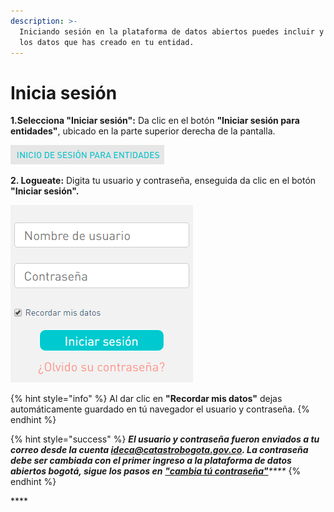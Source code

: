 ```yaml
---
description: >-
  Iniciando sesión en la plataforma de datos abiertos puedes incluir y gestionar
  los datos que has creado en tu entidad.
---
```


# Inicia sesión

**1.Selecciona "Iniciar sesión":** Da clic en el botón **"Iniciar sesión para entidades"**, ubicado en la parte superior derecha de la pantalla.

![](../.gitbook/assets/image%20%28126%29.png)

**2. Logueate:** Digita tu usuario y contraseña, enseguida da clic en el botón **"Iniciar sesión".**

![](../.gitbook/assets/image%20%2896%29.png)

{% hint style="info" %}
Al dar clic en **"Recordar mis datos"** dejas automáticamente guardado en tú navegador el usuario y contraseña.
{% endhint %}

{% hint style="success" %}
_**El usuario y contraseña fueron enviados a tu correo desde la cuenta ideca@catastrobogota.gov.co. La contraseña debe ser cambiada con el primer ingreso a la plataforma de datos abiertos bogotá, sigue los pasos en**_ [_**"cambia tú contraseña"**_](https://datosbogota.gitbook.io/manual-usuario/inicia-sesion/cambia-tu-contrasena)_\*\*\*\*_
{% endhint %}

\*\*\*\*

